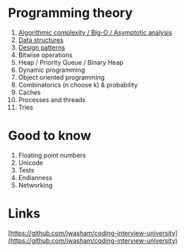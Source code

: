 # Programming theory

1. [Algorithmic complexity / Big-O / Asymptotic analysis](algorithms/readme.md)
2. [Data structures](data-structures/readme.md)
3. [Design patterns](design-patterns/readme.md)
4. Bitwise operations
5. Heap / Priority Queue / Binary Heap
6. Dynamic programming
7. Object oriented programming
8. Combinatorics (n choose k) & probability
9. Caches
10. Processes and threads
11. Tries

# Good to know

1. Floating point numbers
2. Unicode
3. Tests
4. Endianness
5. Networking

# Links

[https://github.com/jwasham/coding-interview-university](https://github.com/jwasham/coding-interview-university)
